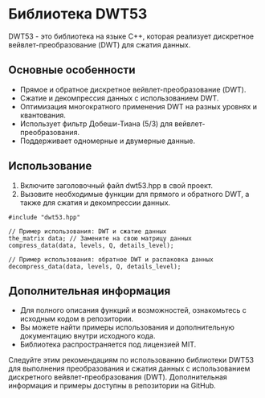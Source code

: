 # Библиотека DWT53

DWT53 - это библиотека на языке C++, которая реализует дискретное вейвлет-преобразование (DWT) для сжатия данных. 

## Основные особенности

- Прямое и обратное дискретное вейвлет-преобразование (DWT).
- Сжатие и декомпрессия данных с использованием DWT.
- Оптимизация многократного применения DWT на разных уровнях и квантования.
- Использует фильтр Добеши-Тиана (5/3) для вейвлет-преобразования.
- Поддерживает одномерные и двумерные данные.

## Использование

1. Включите заголовочный файл dwt53.hpp в свой проект.
2. Вызовите необходимые функции для прямого и обратного DWT, а также для сжатия и декомпрессии данных.

```
#include "dwt53.hpp"

// Пример использования: DWT и сжатие данных
the_matrix data; // Замените на свою матрицу данных
compress_data(data, levels, Q, details_level);

// Пример использования: обратное DWT и распаковка данных
decompress_data(data, levels, Q, details_level);
```

## Дополнительная информация

- Для полного описания функций и возможностей, ознакомьтесь с исходным кодом в репозитории.
- Вы можете найти примеры использования и дополнительную документацию внутри исходного кода.
- Библиотека распространяется под лицензией MIT.

Следуйте этим рекомендациям по использованию библиотеки DWT53 для выполнения преобразования и сжатия данных с использованием дискретного вейвлет-преобразования (DWT). Дополнительная информация и примеры доступны в репозитории на GitHub.


